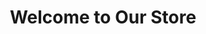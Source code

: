 ---
templateKey: index-page
title: Welcome to Our Store
heading: Discover Quality Products
subheading: Your One-Stop Shop for All Needs

sliderImages:
  - url: 
    alt: Featured Products Showcase
  - url: 
    alt: Special Offers
  - url:
    alt: New Arrivals

categories:
  - title: Spices
    image: 
    description: Premium quality spices from around the world
  - title: Dry Fruits
    image: 
    description: Handpicked selection of finest dry fruits
  - title: Fruits & Vegetables
    image: 
    description: Fresh and organic produce
  - title: Groceries
    image: 
    description: Daily essentials and pantry items
  - title: Beverages
    image: 
    description: Refreshing drinks and beverages
  - title: Snacks
    image: 
    description: Delicious treats and quick bites

testimonials:
  - userName: John Smith
    voc: Great selection of products and excellent delivery service. Will definitely shop again!
  - userName: Sarah Johnson
    voc: The quality of items is consistently good. Love the easy ordering process.
  - userName: Mike Wilson
    voc: Best prices in town and amazing customer service. Highly recommended!
  - userName: Emily Brown
    voc: Fresh produce every time. The delivery is always on time.
  - userName: David Lee
    voc: Great experience shopping here. The app is very user-friendly.
---